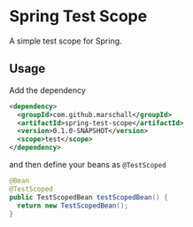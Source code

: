 Spring Test Scope
=================

A simple test scope for Spring.

Usage
-----

Add the dependency

```xml
<dependency>
  <groupId>com.github.marschall</groupId>
  <artifactId>spring-test-scope</artifactId>
  <version>0.1.0-SNAPSHOT</version>
  <scope>test</scope>
</dependency>
```

and then define your beans as `@TestScoped`

```java
@Bean
@TestScoped
public TestScopedBean testScopedBean() {
  return new TestScopedBean();
}
```

